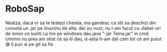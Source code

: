 # RoboSap

Neatza, daca vr sa te testezi chestia, ma gandesc ca stii sa deschizi din consola un .jar pe linux(nu de alta, dar eu nust; nu l-am facut cu Jlabel-uri de lenes ce sunt)
La mn pe windows dau java "-jar Tema.jar" in cmd.
Ummm nu prea am stiut ce sa iti dau, d-asta ti-am dat cam tot ce am putut😅
Il pun si pe git sa fie
